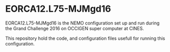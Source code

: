 # EORCA12.L75-MJMgd16

EORCA12.L75-MJMgd16 is the NEMO configuration set up and run during the Grand Challenge 2016 on OCCIGEN super computer at CINES.

This repository hold the code, and configuration files usefull for running this configuration.
